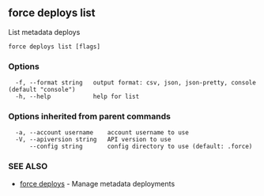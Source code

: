 ## force deploys list

List metadata deploys

```
force deploys list [flags]
```

### Options

```
  -f, --format string   output format: csv, json, json-pretty, console (default "console")
  -h, --help            help for list
```

### Options inherited from parent commands

```
  -a, --account username    account username to use
  -V, --apiversion string   API version to use
      --config string       config directory to use (default: .force)
```

### SEE ALSO

* [force deploys](force_deploys.md)	 - Manage metadata deployments

